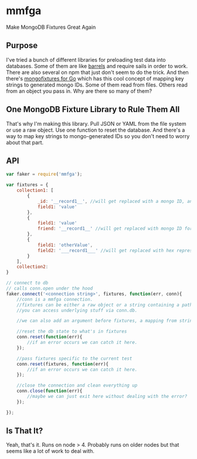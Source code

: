 # mmfga
Make MongoDB Fixtures Great Again

## Purpose
I've tried a bunch of different libraries for preloading test data into databases. Some of them are like [barrels](https://www.npmjs.com/package/barrels) and require sails in order to work. There are also several on npm that just don't seem to do the trick. And then there's [mongofixtures for Go](https://github.com/OwlyCode/mongofixtures) which has this cool concept of mapping key strings to generated mongo IDs. Some of them read from files. Others read from an object you pass in. Why are there so many of them? 

## One MongoDB Fixture Library to Rule Them All
That's why I'm making this library. Pull JSON or YAML from the file system or use a raw object. Use one function to reset the database. And there's a way to map key strings to mongo-generated IDs so you don't need to worry about that part. 

## API

```javascript
var faker = require('mmfga');

var fixtures = {
    collection1: [
        {
            _id: '__record1__', //will get replaced with a mongo ID, and that ID will get mapped to 'record1'
            field1: 'value'
        },
        {
            field1: 'value'
            friend: '__record1__' //will get replaced with mongo ID for record1
        },
        {
            field1: 'otherValue',
            field2: '___record1___' //will get replaced with hex representation of mongo ID for record1
        }
    ],
    collection2: 
}

// connect to db
// calls conn.open under the hood
faker.connect('<connection string>', fixtures, function(err, conn){
    //conn is a mmfga connection.
    //fixtures can be either a raw object or a string containing a path to either a json or yaml file. It can also be a path to a directory containing a mixture of yaml and json files. In that case, each file is interpreted as a collection and named after the file name. You can also pass null if you want to handle fixtures on a test-by-test basis.
    //you can access underlying stuff via conn.db.

    //we can also add an argument before fixtures, a mapping from string to string, to provide specific IDs for keys in the fixtures. For instance we could have passed {"record1":"somehexstring"}.

    //reset the db state to what's in fixtures    
    conn.reset(function(err){
        //if an error occurs we can catch it here. 
    });

    //pass fixtures specific to the current test
    conn.reset(fixtures, function(err){
        //if an error occurs we can catch it here.
    });

    //close the connection and clean everything up
    conn.close(function(err){
        //maybe we can just exit here without dealing with the error?
    }); 

});
```

## Is That It?
Yeah, that's it. Runs on node > 4. Probably runs on older nodes but that seems like a lot of work to deal with. 
